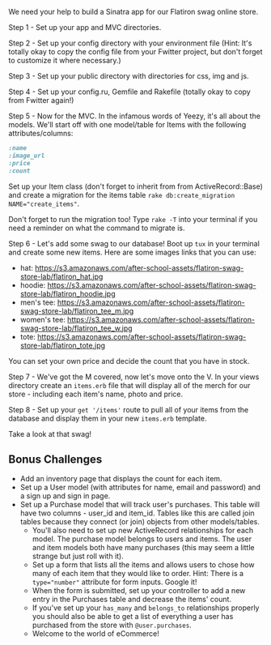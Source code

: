 We need your help to build a Sinatra app for our Flatiron swag online store. 

Step 1 - Set up your app and MVC directories.

Step 2 - Set up your config directory with your environment file (Hint: It's totally okay to copy the config file from your Fwitter project, but don't forget to customize it where necessary.)

Step 3 - Set up your public directory with directories for css, img and js.

Step 4 - Set up your config.ru, Gemfile and Rakefile (totally okay to copy from Fwitter again!)

Step 5 - Now for the MVC. In the infamous words of Yeezy, it's all about the models. We'll start off with one model/table for Items with the following attributes/columns:

```ruby
:name
:image_url 
:price
:count
```

Set up your Item class (don't forget to inherit from from ActiveRecord::Base) and create a migration for the items table `rake db:create_migration NAME="create_items"`. 

Don't forget to run the migration too! Type `rake -T` into your terminal if you need a reminder on what the command to migrate is.

Step 6 - Let's add some swag to our database! Boot up `tux` in your terminal and create some new items. Here are some images links that you can use:

+ hat: https://s3.amazonaws.com/after-school-assets/flatiron-swag-store-lab/flatiron_hat.jpg
+ hoodie: https://s3.amazonaws.com/after-school-assets/flatiron-swag-store-lab/flatiron_hoodie.jpg
+ men's tee: https://s3.amazonaws.com/after-school-assets/flatiron-swag-store-lab/flatiron_tee_m.jpg
+ women's tee: https://s3.amazonaws.com/after-school-assets/flatiron-swag-store-lab/flatiron_tee_w.jpg
+ tote: https://s3.amazonaws.com/after-school-assets/flatiron-swag-store-lab/flatiron_tote.jpg

You can set your own price and decide the count that you have in stock.

Step 7 - We've got the M covered, now let's move onto the V. In your views directory create an `items.erb` file that will display all of the merch for our store - including each item's name, photo and price.

Step 8 - Set up your `get '/items'` route to pull all of your items from the database and display them in your new `items.erb` template.

Take a look at that swag!

## Bonus Challenges
+ Add an inventory page that displays the count for each item.
+ Set up a User model (with attributes for name, email and password) and a sign up and sign in page.
+ Set up a Purchase model that will track user's purchases. This table will have two columns - user_id and item_id. Tables like this are called join tables because they connect (or join) objects from other models/tables.
  * You'll also need to set up new ActiveRecord relationships for each model. The purchase model belongs to users and items. The user and item models both have many purchases (this may seem a little strange but just roll with it).
  * Set up a form that lists all the items and allows users to chose how many of each item that they would like to order. Hint: There is a `type="number"` attribute for form inputs. Google it! 
  * When the form is submitted, set up your controller to add a new entry in the Purchases table and decrease the items' count.
  * If you've set up your `has_many` and `belongs_to` relationships properly you should also be able to get a list of everything a user has purchased from the store with `@user.purchases`.
  * Welcome to the world of eCommerce!

